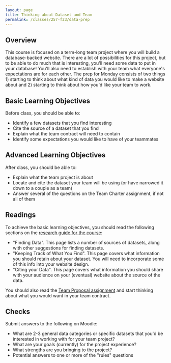 ```yaml
---
layout: page
title: Thinking about Dataset and Team
permalink: /classes/257-f23/data-prep
---
```


## Overview
This course is focused on a term-long team project where you will build a database-backed website. There are a lot of possibilities for this project, but to be able to do much that is interesting, you'll need some data to put in your database! You'll also need to establish with your team what everyone's expectations are for each other. The prep for Monday consists of two things 1) starting to think about what kind of data you would like to make a website about and 2) starting to think about how you'd like your team to work.

## Basic Learning Objectives

Before class, you should be able to:
* Identify a few datasets that you find interesting
* Cite the source of a dataset that you find
* Explain what the team contract will need to contain
* Identify some expectations you would like to have of your teammates

## Advanced Learning Objectives
After class, you should be able to:
* Explain what the team project is about
* Locate and cite the dataset your team will be using (or have narrowed it down to a couple as a team)
* Answer several of the questions on the Team Charter assignment, if not all of them

## Readings
To achieve the basic learning objectives, you should read the following sections on the [research guide for the course](https://gouldguides.carleton.edu/cs257):

* "Finding Data". This page lists a number of sources of datasets, along with other suggestions for finding datasets.
* "Keeping Track of What You Find". This page covers what information you should retain about your dataset. You will need to incorporate some of this info into your website design.
* "Citing your Data". This page covers what information you should share with your audience on your (eventual) website about the source of the data.

You should also read the [Team Proposal assignment](project-proposal) and start thinking about what you would want in your team contract.

## Checks
Submit answers to the following on Moodle:
* What are 2-3 general data categories or specific datasets that you'd be interested in working with for your team project?
* What are your goals (currently) for the project experience?
* What strengths are you bringing to the project?
* Potential answers to one or more of the "rules" questions